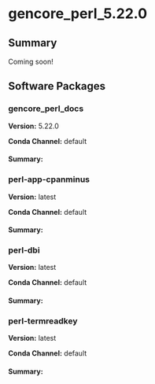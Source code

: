 # gencore_perl_5.22.0
## Summary

Coming soon!

## Software Packages

### gencore_perl_docs
**Version:** 5.22.0

**Conda Channel:** default

#### Summary:




### perl-app-cpanminus
**Version:** latest

**Conda Channel:** default

#### Summary:




### perl-dbi
**Version:** latest

**Conda Channel:** default

#### Summary:




### perl-termreadkey
**Version:** latest

**Conda Channel:** default

#### Summary:




